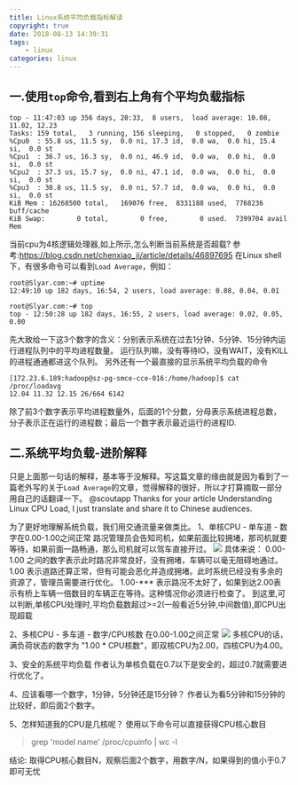 ```yaml
---
title: Linux系统平均负载指标解读
copyright: true
date: 2018-08-13 14:39:31
tags: 
	- linux
categories: linux
---
```

## 一.使用`top`命令,看到右上角有个平均负载指标 ##
```
top - 11:47:03 up 356 days, 20:33,  8 users,  load average: 10.08, 11.02, 12.23
Tasks: 159 total,   3 running, 156 sleeping,   0 stopped,   0 zombie
%Cpu0  : 55.8 us, 11.5 sy,  0.0 ni, 17.3 id,  0.0 wa,  0.0 hi, 15.4 si,  0.0 st
%Cpu1  : 36.7 us, 16.3 sy,  0.0 ni, 46.9 id,  0.0 wa,  0.0 hi,  0.0 si,  0.0 st
%Cpu2  : 37.3 us, 15.7 sy,  0.0 ni, 47.1 id,  0.0 wa,  0.0 hi,  0.0 si,  0.0 st
%Cpu3  : 30.8 us, 11.5 sy,  0.0 ni, 57.7 id,  0.0 wa,  0.0 hi,  0.0 si,  0.0 st
KiB Mem : 16268500 total,   169076 free,  8331188 used,  7768236 buff/cache
KiB Swap:        0 total,        0 free,        0 used.  7399704 avail Mem
```
<!-- more -->
当前cpu为4核逻辑处理器,如上所示,怎么判断当前系统是否超载?
参考:https://blog.csdn.net/chenxiao_ji/article/details/46897695
在Linux shell下，有很多命令可以看到`Load Average`，例如：
```
root@Slyar.com:~# uptime
12:49:10 up 182 days, 16:54, 2 users, load average: 0.08, 0.04, 0.01
```

```
root@Slyar.com:~# top
top - 12:50:28 up 182 days, 16:55, 2 users, load average: 0.02, 0.05, 0.00
```
先大致给一下这3个数字的含义：分别表示系统在过去1分钟、5分钟、15分钟内运行进程队列中的平均进程数量。
运行队列嘛，没有等待IO，没有WAIT，没有KILL的进程通通都进这个队列。
另外还有一个最直接的显示系统平均负载的命令
```
[172.23.6.189:hadoop@sz-pg-smce-cce-016:/home/hadoop]$ cat /proc/loadavg 
12.04 11.32 12.15 26/664 6142
```
除了前3个数字表示平均进程数量外，后面的1个分数，分母表示系统进程总数，分子表示正在运行的进程数；最后一个数字表示最近运行的进程ID.

## 二.系统平均负载-进阶解释 ##

只是上面那一句话的解释，基本等于没解释。写这篇文章的缘由就是因为看到了一篇老外写的关于`Load Average`的文章，觉得解释的很好，所以才打算摘取一部分用自己的话翻译一下。
@scoutapp Thanks for your article Understanding Linux CPU Load, I just translate and share it to Chinese audiences.

为了更好地理解系统负载，我们用交通流量来做类比。
1、单核CPU - 单车道 - 数字在0.00-1.00之间正常
路况管理员会告知司机，如果前面比较拥堵，那司机就要等待，如果前面一路畅通，那么司机就可以驾车直接开过。
![](https://i.imgur.com/fmvVyjY.png)
具体来说：
0.00-1.00 之间的数字表示此时路况非常良好，没有拥堵，车辆可以毫无阻碍地通过。
1.00 表示道路还算正常，但有可能会恶化并造成拥堵。此时系统已经没有多余的资源了，管理员需要进行优化。
1.00-*** 表示路况不太好了，如果到达2.00表示有桥上车辆一倍数目的车辆正在等待。这种情况你必须进行检查了。
到这里,可以判断,单核CPU处理时,平均负载数超过>=2(一般看近5分钟,中间数值),即CPU出现超载

2、多核CPU - 多车道 - 数字/CPU核数 在0.00-1.00之间正常
![](https://i.imgur.com/5PtpQ2F.png)
多核CPU的话，满负荷状态的数字为 "1.00 * CPU核数"，即双核CPU为2.00，四核CPU为4.00。

3、安全的系统平均负载
作者认为单核负载在0.7以下是安全的，超过0.7就需要进行优化了。

4、应该看哪一个数字，1分钟，5分钟还是15分钟？
作者认为看5分钟和15分钟的比较好，即后面2个数字。

5、怎样知道我的CPU是几核呢？
使用以下命令可以直接获得CPU核心数目
> grep 'model name' /proc/cpuinfo | wc -l

结论:
取得CPU核心数目N，观察后面2个数字，用数字/N，如果得到的值小于0.7即可无忧